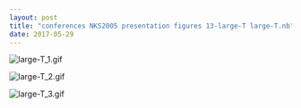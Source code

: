 ```yaml
---
layout: post
title: "conferences NKS2005 presentation figures 13-large-T large-T.nb"
date: 2017-05-29
---
```


![large-T_1.gif](../../../assets/2017/05/29/large-T-500px/large-T_1.gif)

![large-T_2.gif](../../../assets/2017/05/29/large-T-500px/large-T_2.gif)

![large-T_3.gif](../../../assets/2017/05/29/large-T-500px/large-T_3.gif)

